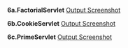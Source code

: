  **6a.FactorialServlet**
 [Output Screenshot](https://github.com/harshitha-dbangeraa035/Advanced-Java/blob/main/Program6_Servlet/FactorialServlet/FactorialServlet.png)<br>

  **6b.CookieServlet**
 [Output Screenshot](https://github.com/harshitha-dbangeraa035/Advanced-Java/blob/main/Program6_Servlet/CookieServlet/CookieServlet.png)<br>

  **6c.PrimeServlet**
 [Output Screenshot](https://github.com/harshitha-dbangeraa035/Advanced-Java/blob/main/Program6_Servlet/PrimeServlet/PrimeServlet.png)<br>
 
